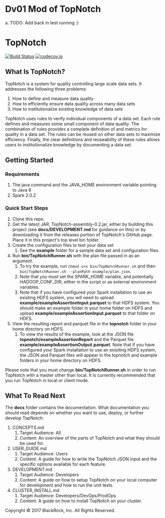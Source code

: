 # Dv01 Mod of TopNotch

a. TODO: Add back in test running :)


# TopNotch

[![Build Status](https://travis-ci.org/blackrock/TopNotch.svg?branch=master)](https://travis-ci.org/blackrock/TopNotch) [![codecov.io](https://codecov.io/github/blackrock/TopNotch/coverage.svg?branch=master)](https://codecov.io/github/blackrock/TopNotch?branch=master)

## What Is TopNotch?

TopNotch is a system for quality controlling large scale data sets. It addresses the following three problems:

1. How to define and measure data quality
2. How to efficiently ensure data quality across many data sets
3. How to institutionalize existing knowledge of data sets

TopNotch uses rules to verify individual components of a data set. Each rule defines and measures some small component of data quality. The combination of rules provides a complete definition of and metrics for quality in a data set. The rules can be reused on other data sets to maximize efficiency. Finally, the clear definitions and reuseability of these rules allows users to institutionalize knowledge by documenting a data set.

## Getting Started

### Requirements
    
1. The java command and the JAVA_HOME environment variable pointing to Java 8
2. Spark 2.0.2

### Quick Start Steps
1. Clone this repo.
1. Get the latest JAR, TopNotch-assembly-0.2.jar, either by building this project (see __docs/DEVELOPMENT.md__ for guidance on this) or by downloading it from the releases portion of TopNotch's GitHub page. Place it in this project's top level bin folder.
2. Create the configuration files to test your data set
    1. See the __example__ folder for a sample data set and configuration files.
3. Run __bin/TopNotchRunner.sh__ with the plan file passed in as an argument. 
    1. To try the example, run ```chmod u+x bin/TopNotchRunner.sh``` and then ```bin/TopNotchRunner.sh --planPath example/plan.json```.
    1. Note that you must set the SPARK_HOME variable, and potentially HADOOP_CONF_DIR, either in the script or as external environment variables.
    1. Note that if you have configured your Spark installation to use an existing HDFS system, you will need to upload __example/exampleAssertionInput.parquet__ to that HDFS system. You should make an example folder in your home folder on HDFS and upload __example/exampleAssertionInput.parquet__ to that folder on HDFS.
4. View the resulting report and parquet file in the __topnotch__ folder in your home directory on HDFS.
    1. To view the results of the example, look at the JSON file __topnotch/exampleAssertionReport__ and the Parquet file __example/exampleAssertionOutput.parquet__. Note that if you have configured your Spark installation to use an exisiting HDFS system, the JSON and Parquet files will appear in the topnotch and example folders in your home directory on HDFS.

Please note that you must change __bin/TopNotchRunner.sh__ in order to run TopNotch with a master other than local. It is currently recommended that you run TopNotch in local or client mode.

## What To Read Next

The __docs__ folder contains the documentation. What documentation you should read depends on whether you want to use, deploy, or further develop TopNotch:

1. CONCEPTS.md 
    1. Target Audience: All
    1. Content: An overview of the parts of TopNotch and what they should be used for.
1. USER_GUIDE.md     
    1. Target Audience: Users
    1. Content: A guide for how to write the TopNotch JSON input and the specific options available for each feature. 
1. DEVELOPMENT.md 
    1. Target Audience: Developers
    1. Content: A guide on how to setup TopNotch on your local computer for development and how to run the unit tests.
1. CLUSTER_INSTALL.md 
    1. Target Audience: Developers/DevOps/ProdOps
    1. Content: A guide on how to install TopNotch on your cluster.
    
Copyright © 2017 BlackRock, Inc. All Rights Reserved.
